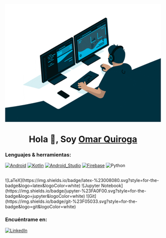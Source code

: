 
<img align="center" alt="GIF" src="https://raw.githubusercontent.com/yqz1280/yqz1280/master/code.gif" width="1024" height="380" style="max-width:100%;">


<h1 align="center">Hola 👋, Soy <a href=https://www.linkedin.com/in/omar-quiroga-6a757a1a9 target="_blank">Omar Quiroga </a></h1>

<h3>Lenguajes & herramientas:</h3>

[![Android](https://img.shields.io/badge/Android-3DDC84?style=for-the-badge&logo=android&logoColor=white&labelColor=101010)]()
[![Kotlin](https://img.shields.io/badge/Kotlin-0095D5?style=for-the-badge&logo=kotlin&logoColor=white&labelColor=101010)]()
[![Android_Studio](https://img.shields.io/badge/Android_Studio-3DDC84?style=for-the-badge&logo=android-studio&logoColor=white&labelColor=101010)]()
[![Firebase](https://img.shields.io/badge/Firebase-FFCA28?style=for-the-badge&logo=firebase&logoColor=white&labelColor=101010)]()
![Python](https://img.shields.io/badge/python-3670A0?style=for-the-badge&logo=python&logoColor=ffdd54)

</br>
![LaTeX](https://img.shields.io/badge/latex-%23008080.svg?style=for-the-badge&logo=latex&logoColor=white)
![Jupyter Notebook](https://img.shields.io/badge/jupyter-%23FA0F00.svg?style=for-the-badge&logo=jupyter&logoColor=white)
![Git](https://img.shields.io/badge/git-%23F05033.svg?style=for-the-badge&logo=git&logoColor=white)

<h3>Encuéntrame en:</h3>

[![LinkedIn](https://img.shields.io/badge/LinkedIn-Omar_Quiroga-0077B5?style=for-the-badge&logo=linkedin&logoColor=white&labelColor=101010)](https://www.linkedin.com/in/omar-quiroga-6a757a1a9)


